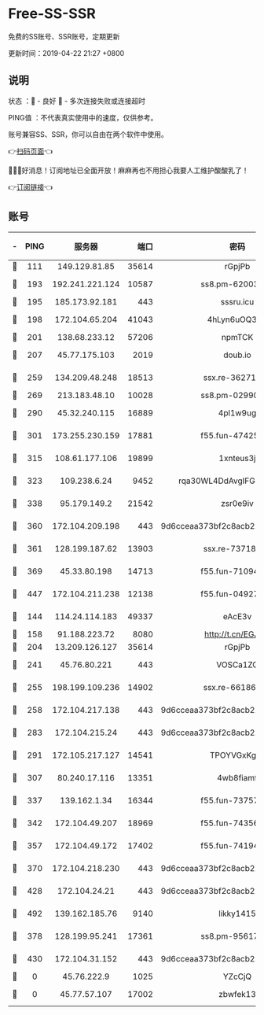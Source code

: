 # Free-SS-SSR

免费的SS账号、SSR账号，定期更新

更新时间：2019-04-22 21:27 +0800

## 说明

状态     ：🙂 - 良好 🙁 - 多次连接失败或连接超时

PING值   ：不代表真实使用中的速度，仅供参考。

账号兼容SS、SSR，你可以自由在两个软件中使用。

👉[扫码页面](https://liesauer.github.io/Free-SS-SSR/)👈

🎉🎉🎉好消息！订阅地址已全面开放！麻麻再也不用担心我要人工维护酸酸乳了！

👉[订阅链接](https://www.liesauer.net/yogurt/subscribe?ACCESS_TOKEN=DAYxR3mMaZAsaqUb)👈

## 账号

|-|PING|服务器|端口|密码|加密方式|区域|
|:----:|:----:|:-----:|-----:|:----:|:----:|:----:|
|🙂|111|149.129.81.85|35614|rGpjPb|rc4-md5|CN|
|🙂|193|192.241.221.124|10587|ss8.pm-62003540|aes-256-cfb|US|
|🙂|195|185.173.92.181|443|sssru.icu|rc4-md5|RU|
|🙂|198|172.104.65.204|41043|4hLyn6uOQ3hU|aes-256-cfb|JP|
|🙂|201|138.68.233.12|57206|npmTCK|rc4-md5|US|
|🙂|207|45.77.175.103|2019|doub.io|aes-128-ctr|SG|
|🙂|259|134.209.48.248|18513|ssx.re-36271687|aes-256-cfb|US|
|🙂|269|213.183.48.10|10028|ss8.pm-02990736|rc4-md5|RU|
|🙂|290|45.32.240.115|16889|4pl1w9ug|aes-256-cfb|AU|
|🙂|301|173.255.230.159|17881|f55.fun-47425365|aes-256-cfb|US|
|🙂|315|108.61.177.106|19899|1xnteus3j|aes-256-cfb|FR|
|🙂|323|109.238.6.24|9452|rqa30WL4DdAvgIFG6Fs3znzTa|aes-256-cfb|FR|
|🙂|338|95.179.149.2|21542|zsr0e9iv|aes-256-cfb|NL|
|🙂|360|172.104.209.198|443|9d6cceaa373bf2c8acb22e60b6a58be6|aes-256-cfb|US|
|🙂|361|128.199.187.62|13903|ssx.re-73718158|aes-256-cfb|SG|
|🙂|369|45.33.80.198|14713|f55.fun-71094891|aes-256-cfb|US|
|🙂|447|172.104.211.238|12138|f55.fun-04927475|aes-256-cfb|US|
|🙂|144|114.24.114.183|49337|eAcE3v|chacha20-ietf|TW|
|🙂|158|91.188.223.72|8080|http://t.cn/EGJIyrl|rc4-md5|RU|
|🙂|204|13.209.126.127|35614|rGpjPb|rc4-md5|KR|
|🙂|241|45.76.80.221|443|VOSCa1ZG|aes-256-cfb|DE|
|🙂|255|198.199.109.236|14902|ssx.re-66186619|aes-256-cfb|US|
|🙂|258|172.104.217.138|443|9d6cceaa373bf2c8acb22e60b6a58be6|aes-256-cfb|US|
|🙂|283|172.104.215.24|443|9d6cceaa373bf2c8acb22e60b6a58be6|aes-256-cfb|US|
|🙂|291|172.105.217.127|14541|TPOYVGxKglpi|aes-256-cfb|JP|
|🙂|307|80.240.17.116|13351|4wb8fiamf|aes-256-cfb|DE|
|🙂|337|139.162.1.34|16344|f55.fun-73757628|aes-256-cfb|SG|
|🙂|342|172.104.49.207|18969|f55.fun-74356248|aes-256-cfb|SG|
|🙂|357|172.104.49.172|17402|f55.fun-74194909|aes-256-cfb|SG|
|🙂|370|172.104.218.230|443|9d6cceaa373bf2c8acb22e60b6a58be6|aes-256-cfb|US|
|🙂|428|172.104.24.21|443|9d6cceaa373bf2c8acb22e60b6a58be6|aes-256-cfb|US|
|🙂|492|139.162.185.76|9140|likky1415|aes-256-cfb|DE|
|🙁|378|128.199.95.241|17361|ss8.pm-95617167|aes-256-cfb|SG|
|🙁|430|172.104.31.152|443|9d6cceaa373bf2c8acb22e60b6a58be6|aes-256-cfb|US|
|🙁|0|45.76.222.9|1025|YZcCjQ|rc4-md5|JP|
|🙁|0|45.77.57.107|17002|zbwfek13|aes-256-cfb|GB|
